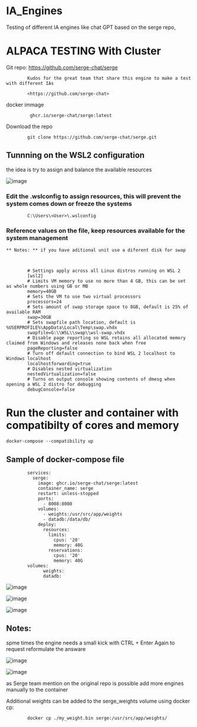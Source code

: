 # IA_Engines

Testing of different IA engines like chat GPT based on the serge repo,

# ALPACA TESTING With Cluster

Git repo:
            <https://github.com/serge-chat/serge>

            Kudos for the great team that share this engine to make a test with different IAs 

            <https://github.com/serge-chat>
                       

docker immage
         
             ghcr.io/serge-chat/serge:latest

Download the repo

            git clone https://github.com/serge-chat/serge.git
                
         
## Tunnning on the WSL2 configuration

  the idea is try to assign and balance the available resources
  
  ![image](https://github.com/Israelsmmx/IA_Engines/assets/84999244/68cdb59c-d25c-42aa-a065-0928aeac96e2)


### Edit the .wslconfig to assign resources, this will prevent the system comes down or freeze the systems
        
            C:\Users\<User>\.wslconfig

### Reference values on the file, keep resources available for the system management

    ** Notes: ** if you have aditional unit use a diferent disk for swap
    
    

            # Settings apply across all Linux distros running on WSL 2
            [wsl2]
            # Limits VM memory to use no more than 4 GB, this can be set as whole numbers using GB or MB
            memory=40GB 
            # Sets the VM to use two virtual processors
            processors=24
            # Sets amount of swap storage space to 8GB, default is 25% of available RAM
            swap=30GB
            # Sets swapfile path location, default is %USERPROFILE%\AppData\Local\Temp\swap.vhdx
            swapfile=G:\\WSL\\swap\\wsl-swap.vhdx
            # Disable page reporting so WSL retains all allocated memory claimed from Windows and releases none back when free
            pageReporting=false
            # Turn off default connection to bind WSL 2 localhost to Windows localhost
            localhostforwarding=true
            # Disables nested virtualization
            nestedVirtualization=false
            # Turns on output console showing contents of dmesg when opening a WSL 2 distro for debugging
            debugConsole=false


# Run the cluster and container with compatibilty of cores and memory

    docker-compose --compatibility up


## Sample of docker-compose file    


            services:
              serge:
                image: ghcr.io/serge-chat/serge:latest
                container_name: serge
                restart: unless-stopped
                ports:
                  - 8008:8008
                volumes:
                  - weights:/usr/src/app/weights
                  - datadb:/data/db/
                deploy:
                  resources:
                    limits:
                      cpus: '20'
                      memory: 40G
                    reservations:
                      cpus: '20'
                      memory: 40G
            volumes:
                  weights:
                  datadb:



![image](https://github.com/Israelsmmx/IA_Engines/assets/84999244/d70e72f4-2320-41b0-8df2-d3ea5859b3fa)

![image](https://github.com/Israelsmmx/IA_Engines/assets/84999244/ae685b2a-dd33-42f6-8549-95bd0760e0ec)

![image](https://github.com/Israelsmmx/IA_Engines/assets/84999244/042170fa-25d4-4e6f-80cd-65a023388a84)


## Notes:

  spme times the engine needs a small kick with CTRL + Enter Again to request reformulate the answare

  
  ![image](https://github.com/Israelsmmx/IA_Engines/assets/84999244/96f8952b-145b-4d18-9ae2-0dfc80293a78)


  
  ![image](https://github.com/Israelsmmx/IA_Engines/assets/84999244/b819c480-79b3-4149-b0ba-33d63a0fabeb)

as Serge team mention on the original repo is possible add more engines manually to the container

  Additional weights can be added to the serge_weights volume using docker cp:

            docker cp ./my_weight.bin serge:/usr/src/app/weights/
  
